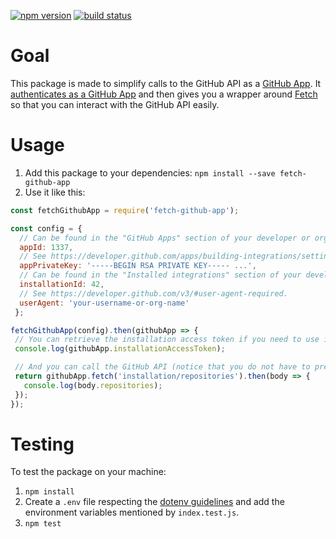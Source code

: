 [![npm version](https://img.shields.io/npm/v/fetch-github-app.svg)](https://npmjs.org/package/fetch-github-app)
[![build status](https://img.shields.io/circleci/project/github/activeviam/fetch-github-app.svg)](https://circleci.com/gh/activeviam/fetch-github-app)

# Goal

This package is made to simplify calls to the GitHub API as a [GitHub App](https://developer.github.com/apps/). It [authenticates as a GitHub App](https://developer.github.com/apps/building-integrations/setting-up-and-registering-github-apps/about-authentication-options-for-github-apps/#authenticating-as-a-github-app) and then gives you a wrapper around [Fetch](https://developer.mozilla.org/en/docs/Web/API/Fetch_API) so that you can interact with the GitHub API easily.

# Usage

 1. Add this package to your dependencies: `npm install --save fetch-github-app`
 2. Use it like this:
   ```javascript
   const fetchGithubApp = require('fetch-github-app');

   const config = {
     // Can be found in the "GitHub Apps" section of your developer or organization settings.
     appId: 1337,
     // See https://developer.github.com/apps/building-integrations/setting-up-and-registering-github-apps/registering-github-apps/#generating-a-private-key.
     appPrivateKey: '-----BEGIN RSA PRIVATE KEY----- ...',
     // Can be found in the "Installed integrations" section of your developer or organization settings.
     installationId: 42,
     // See https://developer.github.com/v3/#user-agent-required.
     userAgent: 'your-username-or-org-name'
    };

   fetchGithubApp(config).then(githubApp => {
    // You can retrieve the installation access token if you need to use it directly.
    console.log(githubApp.installationAccessToken);

    // And you can call the GitHub API (notice that you do not have to prefix your paths by https://api.github.com/).
    return githubApp.fetch('installation/repositories').then(body => {
      console.log(body.repositories);
    });
   });
   ```

# Testing

To test the package on your machine:
 1. `npm install`
 2. Create a `.env` file respecting the [dotenv guidelines](https://github.com/motdotla/dotenv) and add the environment variables mentioned by `index.test.js`.
 3. `npm test`
